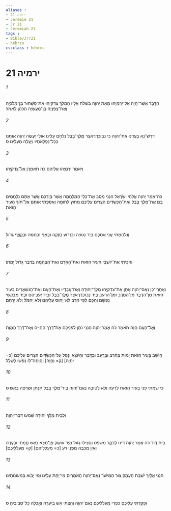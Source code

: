 ```yaml
---
aliases : 
- ירמיה 21
- Jérémie 21
- Jr 21
- Jeremiah 21
tags : 
- Bible/Jr/21
- hébreu
cssclass : hébreu
---
```


# ירמיה 21

###### 1
הַדָּבָר אֲשֶׁר־הָיָה אֶל־יִרְמְיָהוּ מֵאֵת יְהוָה בִּשְׁלֹחַ אֵלָיו הַמֶּלֶךְ צִדְקִיָּהוּ אֶת־פַּשְׁחוּר בֶּן־מַלְכִּיָּה וְאֶת־צְפַנְיָה בֶן־מַעֲשֵׂיָה הַכֹּהֵן לֵאמֹר׃
###### 2
דְּרָשׁ־נָא בַעֲדֵנוּ אֶת־יְהוָה כִּי נְבוּכַדְרֶאצַּר מֶלֶךְ־בָּבֶל נִלְחָם עָלֵינוּ אוּלַי יַעֲשֶׂה יְהוָה אֹותָנוּ כְּכָל־נִפְלְאֹתָיו וְיַעֲלֶה מֵעָלֵינוּ׃ ס
###### 3
וַיֹּאמֶר יִרְמְיָהוּ אֲלֵיהֶם כֹּה תֹאמְרֻן אֶל־צִדְקִיָּהוּ׃
###### 4
כֹּה־אָמַר יְהוָה אֱלֹהֵי יִשְׂרָאֵל הִנְנִי מֵסֵב אֶת־כְּלֵי הַמִּלְחָמָה אֲשֶׁר בְּיֶדְכֶם אֲשֶׁר אַתֶּם נִלְחָמִים בָּם אֶת־מֶלֶךְ בָּבֶל וְאֶת־הַכַּשְׂדִּים הַצָּרִים עֲלֵיכֶם מִחוּץ לַחֹומָה וְאָסַפְתִּי אֹותָם אֶל־תֹּוךְ הָעִיר הַזֹּאת׃
###### 5
וְנִלְחַמְתִּי אֲנִי אִתְּכֶם בְּיָד נְטוּיָה וּבִזְרֹועַ חֲזָקָה וּבְאַף וּבְחֵמָה וּבְקֶצֶף גָּדֹול׃
###### 6
וְהִכֵּיתִי אֶת־יֹושְׁבֵי הָעִיר הַזֹּאת וְאֶת־הָאָדָם וְאֶת־הַבְּהֵמָה בְּדֶבֶר גָּדֹול יָמֻתוּ׃
###### 7
וְאַחֲרֵי־כֵן נְאֻם־יְהוָה אֶתֵּן אֶת־צִדְקִיָּהוּ מֶלֶךְ־יְהוּדָה וְאֶת־עֲבָדָיו וְאֶת־הָעָם וְאֶת־הַנִּשְׁאָרִים בָּעִיר הַזֹּאת מִן־הַדֶּבֶר מִן־הַחֶרֶב וּמִן־הָרָעָב בְּיַד נְבוּכַדְרֶאצַּר מֶלֶךְ־בָּבֶל וּבְיַד אֹיְבֵיהֶם וּבְיַד מְבַקְשֵׁי נַפְשָׁם וְהִכָּם לְפִי־חֶרֶב לֹא־יָחוּס עֲלֵיהֶם וְלֹא יַחְמֹל וְלֹא יְרַחֵם׃
###### 8
וְאֶל־הָעָם הַזֶּה תֹּאמַר כֹּה אָמַר יְהוָה הִנְנִי נֹתֵן לִפְנֵיכֶם אֶת־דֶּרֶךְ הַחַיִּים וְאֶת־דֶּרֶךְ הַמָּוֶת׃
###### 9
הַיֹּשֵׁב בָּעִיר הַזֹּאת יָמוּת בַּחֶרֶב וּבָרָעָב וּבַדָּבֶר וְהַיֹּוצֵא וְנָפַל עַל־הַכַּשְׂדִּים הַצָּרִים עֲלֵיכֶם [כ= יִחְיֶה] [ק= וְחָיָה] וְהָיְתָה־לֹּו נַפְשֹׁו לְשָׁלָל׃
###### 10
כִּי שַׂמְתִּי פָנַי בָּעִיר הַזֹּאת לְרָעָה וְלֹא לְטֹובָה נְאֻם־יְהוָה בְּיַד־מֶלֶךְ בָּבֶל תִּנָּתֵן וּשְׂרָפָהּ בָּאֵשׁ׃ ס
###### 11
וּלְבֵית מֶלֶךְ יְהוּדָה שִׁמְעוּ דְּבַר־יְהוָה׃
###### 12
בֵּית דָּוִד כֹּה אָמַר יְהוָה דִּינוּ לַבֹּקֶר מִשְׁפָּט וְהַצִּילוּ גָזוּל מִיַּד עֹושֵׁק פֶּן־תֵּצֵא כָאֵשׁ חֲמָתִי וּבָעֲרָה וְאֵין מְכַבֶּה מִפְּנֵי רֹעַ [כ= מַעַלְלֵיהֶם] [ק= מַעַלְלֵיכֶם]׃
###### 13
הִנְנִי אֵלַיִךְ יֹשֶׁבֶת הָעֵמֶק צוּר הַמִּישֹׁר נְאֻם־יְהוָה הָאֹמְרִים מִי־יֵחַת עָלֵינוּ וּמִי יָבֹוא בִּמְעֹונֹותֵינוּ׃
###### 14
וּפָקַדְתִּי עֲלֵיכֶם כִּפְרִי מַעַלְלֵיכֶם נְאֻם־יְהוָה וְהִצַּתִּי אֵשׁ בְּיַעְרָהּ וְאָכְלָה כָּל־סְבִיבֶיהָ׃ ס
